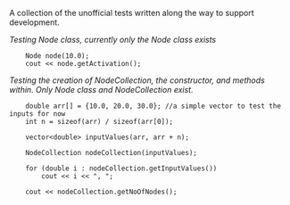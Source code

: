 A collection of the unofficial tests written along the way to support development. 

_Testing Node class, currently only the Node class exists_
```
    Node node(10.0);
    cout << node.getActivation();
```

_Testing the creation of NodeCollection, the constructor, and methods within. Only Node class and NodeCollection exist._
```
    double arr[] = {10.0, 20.0, 30.0}; //a simple vector to test the inputs for now 
    int n = sizeof(arr) / sizeof(arr[0]);

    vector<double> inputValues(arr, arr + n);

    NodeCollection nodeCollection(inputValues);

    for (double i : nodeCollection.getInputValues())
        cout << i << ", ";

    cout << nodeCollection.getNoOfNodes();
```